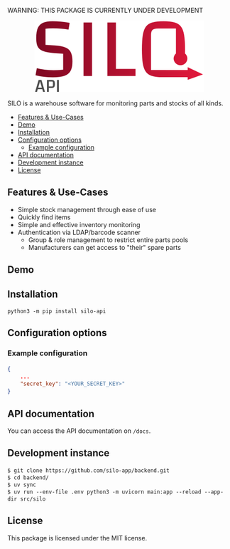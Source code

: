 WARNING: THIS PACKAGE IS CURRENTLY UNDER DEVELOPMENT

<p align="center">
  <picture>
    <source media="(prefers-color-scheme: dark)" srcset="./src/silo/static/images/SILO_logo_API.png">
    <img alt="Shows an illustrated sun in light color mode and a moon with stars in dark color mode." src="./src/silo/static/images/SILO_logo_API-dark.png">
  </picture>
</p>

SILO is a warehouse software for monitoring parts and stocks of all kinds.

- [Features \& Use-Cases](#features--use-cases)
- [Demo](#demo)
- [Installation](#installation)
- [Configuration options](#configuration-options)
  - [Example configuration](#example-configuration)
- [API documentation](#api-documentation)
- [Development instance](#development-instance)
- [License](#license)


## Features & Use-Cases

* Simple stock management through ease of use
* Quickly find items
* Simple and effective inventory monitoring
* Authentication via LDAP/barcode scanner
  * Group & role management to restrict entire parts pools
  * Manufacturers can get access to "their" spare parts

## Demo


## Installation

```
python3 -m pip install silo-api
```

## Configuration options

### Example configuration

```json
{
    ...
    "secret_key": "<YOUR_SECRET_KEY>"
}
```

## API documentation

You can access the API documentation on `/docs`.

## Development instance

```
$ git clone https://github.com/silo-app/backend.git
$ cd backend/
$ uv sync
$ uv run --env-file .env python3 -m uvicorn main:app --reload --app-dir src/silo
```

## License

This package is licensed under the MIT license.